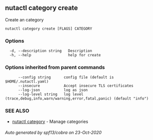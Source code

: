 ## nutactl category create

Create an category

```
nutactl category create [FLAGS] CATEGORY
```

### Options

```
  -d, --description string   Description
  -h, --help                 help for create
```

### Options inherited from parent commands

```
      --config string      config file (default is $HOME/.nutactl.yaml)
      --insecure           Accept insecure TLS certificates
      --log-json           log as json
      --log-level string   log level (trace,debug,info,warn/warning,error,fatal,panic) (default "info")
```

### SEE ALSO

* [nutactl category](nutactl_category.md)	 - Manage categories

###### Auto generated by spf13/cobra on 23-Oct-2020
